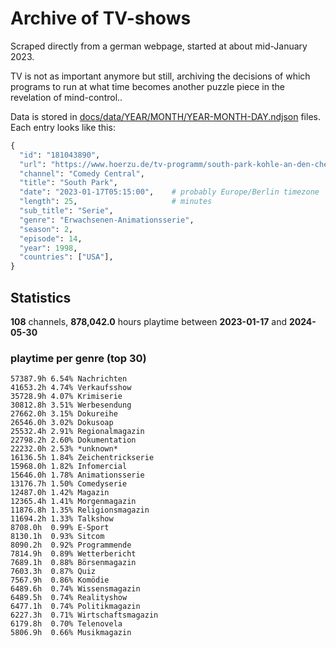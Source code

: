 # Archive of TV-shows

Scraped directly from a german webpage, started at about mid-January 2023.

TV is not as important anymore but still, archiving the decisions of which programs to run at what time
becomes another puzzle piece in the revelation of mind-control.. 

Data is stored in [docs/data/YEAR/MONTH/YEAR-MONTH-DAY.ndjson](docs/data/) files. 
Each entry looks like this:

```python
{
  "id": "181043890", 
  "url": "https://www.hoerzu.de/tv-programm/south-park-kohle-an-den-chefkoch/bid_181043890/", 
  "channel": "Comedy Central", 
  "title": "South Park", 
  "date": "2023-01-17T05:15:00",    # probably Europe/Berlin timezone 
  "length": 25,                     # minutes 
  "sub_title": "Serie", 
  "genre": "Erwachsenen-Animationsserie", 
  "season": 2, 
  "episode": 14, 
  "year": 1998, 
  "countries": ["USA"],
}
```

## Statistics

**108** channels, **878,042.0** hours playtime between **2023-01-17** and **2024-05-30**


### playtime per genre (top 30)

    57387.9h 6.54% Nachrichten
    41653.2h 4.74% Verkaufsshow
    35728.9h 4.07% Krimiserie
    30812.8h 3.51% Werbesendung
    27662.0h 3.15% Dokureihe
    26546.0h 3.02% Dokusoap
    25532.4h 2.91% Regionalmagazin
    22798.2h 2.60% Dokumentation
    22232.0h 2.53% *unknown*
    16136.5h 1.84% Zeichentrickserie
    15968.0h 1.82% Infomercial
    15646.0h 1.78% Animationsserie
    13176.7h 1.50% Comedyserie
    12487.0h 1.42% Magazin
    12365.4h 1.41% Morgenmagazin
    11876.8h 1.35% Religionsmagazin
    11694.2h 1.33% Talkshow
    8708.0h  0.99% E-Sport
    8130.1h  0.93% Sitcom
    8090.2h  0.92% Programmende
    7814.9h  0.89% Wetterbericht
    7689.1h  0.88% Börsenmagazin
    7603.3h  0.87% Quiz
    7567.9h  0.86% Komödie
    6489.6h  0.74% Wissensmagazin
    6489.5h  0.74% Realityshow
    6477.1h  0.74% Politikmagazin
    6227.3h  0.71% Wirtschaftsmagazin
    6179.8h  0.70% Telenovela
    5806.9h  0.66% Musikmagazin
